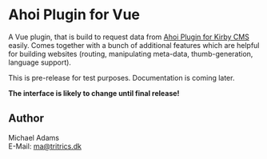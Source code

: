 # Ahoi Plugin for Vue

A Vue plugin, that is build to request data from [Ahoi Plugin for Kirby CMS](https://github.com/tritrics/ahoi-kirby) easily. Comes together with a bunch of additional features which are helpful for building websites (routing, manipulating meta-data, thumb-generation, language support).

This is pre-release for test purposes. Documentation is coming later.

**The interface is likely to change until final release!**

## Author

Michael Adams  
E-Mail: [ma@tritrics.dk](mailto:ma@tritrics.dk)